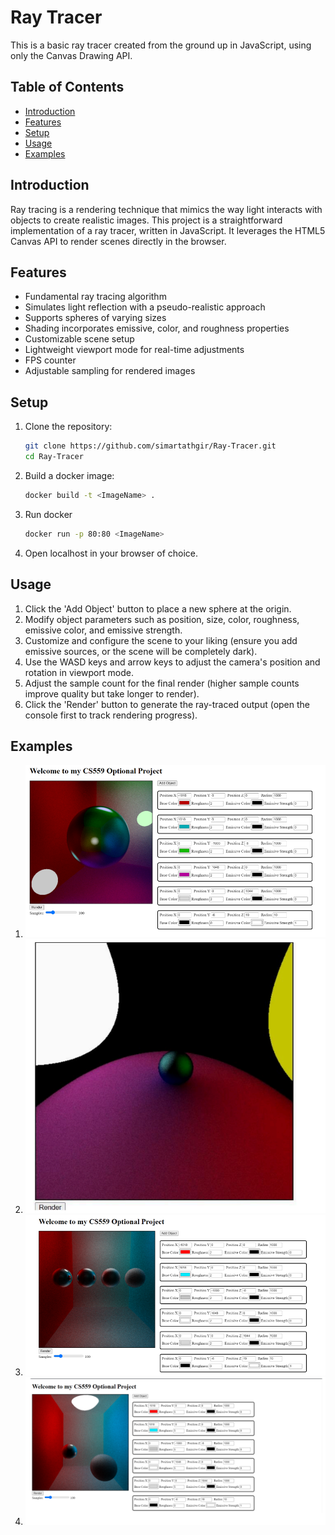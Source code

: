 # Ray Tracer

This is a basic ray tracer created from the ground up in JavaScript, using only the Canvas Drawing API.

## Table of Contents

- [Introduction](#introduction)
- [Features](#features)
- [Setup](#setup)
- [Usage](#usage)
- [Examples](#examples)

## Introduction

Ray tracing is a rendering technique that mimics the way light interacts with objects to create realistic images. This project is a straightforward implementation of a ray tracer, written in JavaScript. It leverages the HTML5 Canvas API to render scenes directly in the browser.

## Features

- Fundamental ray tracing algorithm
- Simulates light reflection with a pseudo-realistic approach
- Supports spheres of varying sizes
- Shading incorporates emissive, color, and roughness properties
- Customizable scene setup
- Lightweight viewport mode for real-time adjustments
- FPS counter
- Adjustable sampling for rendered images

## Setup

1. Clone the repository:

   ```sh
   git clone https://github.com/simartathgir/Ray-Tracer.git
   cd Ray-Tracer
   ```
2. Build a docker image:
   ```sh
   docker build -t <ImageName> .
   ```
3. Run docker
   ```sh
   docker run -p 80:80 <ImageName>
   ```
4. Open localhost  in your browser of choice.

## Usage

1. Click the 'Add Object' button to place a new sphere at the origin.
2. Modify object parameters such as position, size, color, roughness, emissive color, and emissive strength.
3. Customize and configure the scene to your liking (ensure you add emissive sources, or the scene will be completely dark).
4. Use the WASD keys and arrow keys to adjust the camera's position and rotation in viewport mode.
5. Adjust the sample count for the final render (higher sample counts improve quality but take longer to render).
6. Click the 'Render' button to generate the ray-traced output (open the console first to track rendering progress).

## Examples
1. ![Ray tracer screenshot 1](images/a.png)
2. ![Ray tracer screenshot 1](images/b.png)
3. ![Ray tracer screenshot 1](images/c.png)
4. ![Ray tracer screenshot 1](images/d.png)
   
